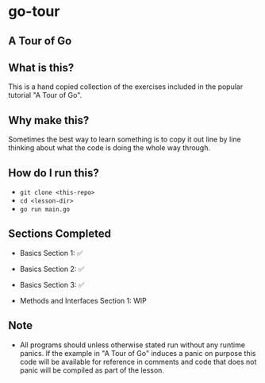 # go-tour
## A Tour of Go

## What is this?

This is a hand copied collection of the exercises included in the popular tutorial "A Tour of Go".

## Why make this?

Sometimes the best way to learn something is to copy it out line by line thinking about what the code is doing the whole way through.

## How do I run this?

- `git clone <this-repo>`
- `cd <lesson-dir>`
- `go run main.go`

## Sections Completed

- Basics Section 1: :white_check_mark:
- Basics Section 2: :white_check_mark:
- Basics Section 3: :white_check_mark:

- Methods and Interfaces Section 1: WIP

## Note

- All programs should unless otherwise stated run without any runtime panics. If the example in "A Tour of Go" induces a panic on purpose this code will be available for reference in comments and code that does not panic will be compiled as part of the lesson. 